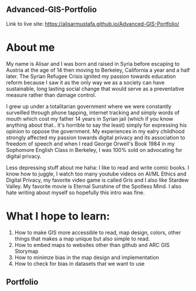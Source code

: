 ## Advanced-GIS-Portfolio
Link to live site: https://alisarmustafa.github.io/Advanced-GIS-Portfolio/

# About me
My name is Alisar and I was born and raised in Syria before escaping to Austria at the age of 14 then moving to Berkeley, California a year and a half later. The Syrian Refugee Crisis ignited my passion towards education reform because I saw it as the only way we as a society can have sustainable, long lasting social change that would serve as a preventative measure rather than damage control. 

I grew up under a totalitarian government where we were constantly surveilled through phone tapping, internet tracking and simply words of mouth which cost my father 14 years in Syrian jail (which if you know anything about that.. it's horrible to say the least) simply for expressing his opinion to oppose the government. My experiences in my ealry childhood strongly affected my passion towards digital privacy and its association to freedom of speech and when I read George Orwell's Book 1984 in my Sophomore English Class in Berkeley, I was 100% sold on advocating for digital privacy. 

Less depressing stuff about me haha: I like to read and write comic books. I know how to juggle, I watch too many youtube videos on AI/ML Ethics and Digital Privacy, my favorite video game is called Gris and I also like Stardew Valley. My favorite movie is Eternal Sunshine of the Spotless Mind. I also hate writing about myself so hopefully this intro was fine. 

# What I hope to learn:
1. How to make GIS more accessible to read, map design, colors, other things that makes a map unique but also simple to read. 
2. How to embed maps to websites other than github and ARC GIS Storymap
3. How to minimze bias in the map design and implementation
4. How to check for bias in datasets that we want to use 

## Portfolio
